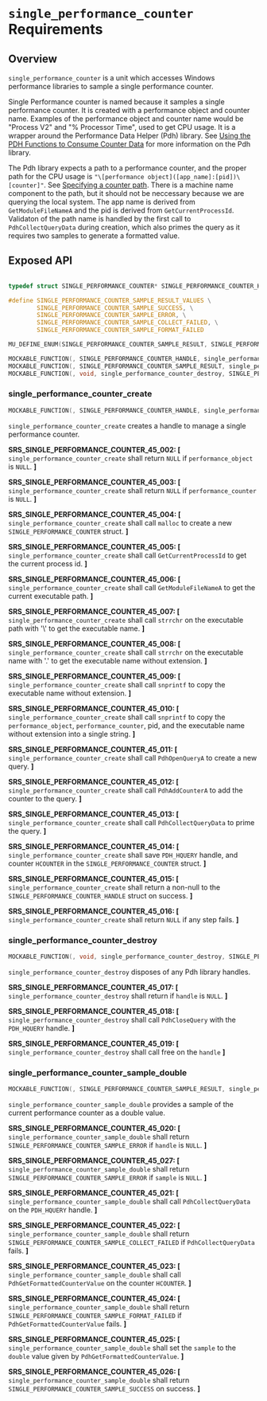# `single_performance_counter` Requirements

## Overview

`single_performance_counter` is a unit which accesses Windows performance libraries to sample a single performance counter.

Single Performance counter is named because it samples a single performance counter. It is created with a performance object and counter name. 
Examples of the performance object and counter name would be "Process V2" and "% Processor Time", used to get CPU usage. It is a wrapper around the 
Performance Data Helper (Pdh) library. See [Using the PDH Functions to Consume Counter Data](https://learn.microsoft.com/en-us/windows/win32/perfctrs/using-the-pdh-functions-to-consume-counter-data) 
for more information on the Pdh library.

The Pdh library expects a path to a performance counter, and the proper path for the CPU usage is `"\[performance object]([app_name]:[pid])\[counter]"`. 
See [Specifying a counter path](https://learn.microsoft.com/en-us/windows/win32/perfctrs/specifying-a-counter-path). There is a machine name component to 
the path, but it should not be neccessary because we are querying the local system. The app name is derived from `GetModuleFileNameA` and the pid is 
derived from `GetCurrentProcessId`.  Validaton of the path name is handled by the first call to `PdhCollectQueryData` during creation, which also primes 
the query as it requires two samples to generate a formatted value.

## Exposed API

```c

typedef struct SINGLE_PERFORMANCE_COUNTER* SINGLE_PERFORMANCE_COUNTER_HANDLE;

#define SINGLE_PERFORMANCE_COUNTER_SAMPLE_RESULT_VALUES \
        SINGLE_PERFORMANCE_COUNTER_SAMPLE_SUCCESS, \
        SINGLE_PERFORMANCE_COUNTER_SAMPLE_ERROR, \
        SINGLE_PERFORMANCE_COUNTER_SAMPLE_COLLECT_FAILED, \
        SINGLE_PERFORMANCE_COUNTER_SAMPLE_FORMAT_FAILED

MU_DEFINE_ENUM(SINGLE_PERFORMANCE_COUNTER_SAMPLE_RESULT, SINGLE_PERFORMANCE_COUNTER_SAMPLE_RESULT_VALUES);

MOCKABLE_FUNCTION(, SINGLE_PERFORMANCE_COUNTER_HANDLE, single_performance_counter_create, const char*, performance_object, const char*, performance_counter);
MOCKABLE_FUNCTION(, SINGLE_PERFORMANCE_COUNTER_SAMPLE_RESULT, single_performance_counter_sample_double, SINGLE_PERFORMANCE_COUNTER_HANDLE, handle, double*, sample);
MOCKABLE_FUNCTION(, void, single_performance_counter_destroy, SINGLE_PERFORMANCE_COUNTER_HANDLE, handle);

```


### single_performance_counter_create

```c
MOCKABLE_FUNCTION(, SINGLE_PERFORMANCE_COUNTER_HANDLE, single_performance_counter_create, const char*, performance_object, const char*, performance_counter);
```

`single_performance_counter_create` creates a handle to manage a single performance counter.

**SRS_SINGLE_PERFORMANCE_COUNTER_45_002: [** `single_performance_counter_create` shall return `NULL` if `performance_object` is `NULL`. **]**

**SRS_SINGLE_PERFORMANCE_COUNTER_45_003: [** `single_performance_counter_create` shall return `NULL` if `performance_counter` is `NULL`. **]**

**SRS_SINGLE_PERFORMANCE_COUNTER_45_004: [** `single_performance_counter_create` shall call `malloc` to create a new `SINGLE_PERFORMANCE_COUNTER` struct. **]**

**SRS_SINGLE_PERFORMANCE_COUNTER_45_005: [** `single_performance_counter_create` shall call `GetCurrentProcessId` to get the current process id. **]**

**SRS_SINGLE_PERFORMANCE_COUNTER_45_006: [** `single_performance_counter_create` shall call `GetModuleFileNameA` to get the current executable path. **]**

**SRS_SINGLE_PERFORMANCE_COUNTER_45_007: [** `single_performance_counter_create` shall call `strrchr` on the executable path with '\\' to get the executable name. **]**

**SRS_SINGLE_PERFORMANCE_COUNTER_45_008: [** `single_performance_counter_create` shall call `strrchr` on the executable name with '.' to get the executable name without extension. **]**

**SRS_SINGLE_PERFORMANCE_COUNTER_45_009: [** `single_performance_counter_create` shall call `snprintf` to copy the executable name without extension. **]**

**SRS_SINGLE_PERFORMANCE_COUNTER_45_010: [** `single_performance_counter_create` shall call `snprintf` to copy the `performance_object`, `performance_counter`, pid, and the executable name without extension into a single string. **]**

**SRS_SINGLE_PERFORMANCE_COUNTER_45_011: [** `single_performance_counter_create` shall call `PdhOpenQueryA` to create a new query. **]**

**SRS_SINGLE_PERFORMANCE_COUNTER_45_012: [** `single_performance_counter_create` shall call `PdhAddCounterA` to add the counter to the query. **]**

**SRS_SINGLE_PERFORMANCE_COUNTER_45_013: [** `single_performance_counter_create` shall call `PdhCollectQueryData` to prime the query. **]**

**SRS_SINGLE_PERFORMANCE_COUNTER_45_014: [** `single_performance_counter_create` shall save `PDH_HQUERY` handle, and counter `HCOUNTER` in the `SINGLE_PERFORMANCE_COUNTER` struct. **]**

**SRS_SINGLE_PERFORMANCE_COUNTER_45_015: [** `single_performance_counter_create` shall return a non-null to the `SINGLE_PERFORMANCE_COUNTER_HANDLE` struct on success. **]**

**SRS_SINGLE_PERFORMANCE_COUNTER_45_016: [** `single_performance_counter_create` shall return `NULL` if any step fails. **]**

### single_performance_counter_destroy

```c
MOCKABLE_FUNCTION(, void, single_performance_counter_destroy, SINGLE_PERFORMANCE_COUNTER_HANDLE, handle);
```

`single_performance_counter_destroy` disposes of any Pdh library handles.

**SRS_SINGLE_PERFORMANCE_COUNTER_45_017: [** `single_performance_counter_destroy` shall return if `handle` is `NULL`. **]**

**SRS_SINGLE_PERFORMANCE_COUNTER_45_018: [** `single_performance_counter_destroy` shall call `PdhCloseQuery` with the `PDH_HQUERY` handle. **]**

**SRS_SINGLE_PERFORMANCE_COUNTER_45_019: [** `single_performance_counter_destroy` shall call free on the `handle` **]**

### single_performance_counter_sample_double

```c
MOCKABLE_FUNCTION(, SINGLE_PERFORMANCE_COUNTER_SAMPLE_RESULT, single_performance_counter_sample_double, SINGLE_PERFORMANCE_COUNTER_HANDLE, handle, double*, sample);
```

`single_performance_counter_sample_double` provides a sample of the current performance counter as a double value.

**SRS_SINGLE_PERFORMANCE_COUNTER_45_020: [** `single_performance_counter_sample_double` shall return `SINGLE_PERFORMANCE_COUNTER_SAMPLE_ERROR` if `handle` is `NULL`. **]**

**SRS_SINGLE_PERFORMANCE_COUNTER_45_027: [** `single_performance_counter_sample_double` shall return `SINGLE_PERFORMANCE_COUNTER_SAMPLE_ERROR` if `sample` is `NULL`. **]**

**SRS_SINGLE_PERFORMANCE_COUNTER_45_021: [** `single_performance_counter_sample_double` shall call `PdhCollectQueryData` on the `PDH_HQUERY` handle. **]**

**SRS_SINGLE_PERFORMANCE_COUNTER_45_022: [** `single_performance_counter_sample_double` shall return `SINGLE_PERFORMANCE_COUNTER_SAMPLE_COLLECT_FAILED` if `PdhCollectQueryData` fails. **]**

**SRS_SINGLE_PERFORMANCE_COUNTER_45_023: [** `single_performance_counter_sample_double` shall call `PdhGetFormattedCounterValue` on the counter `HCOUNTER`. **]**

**SRS_SINGLE_PERFORMANCE_COUNTER_45_024: [** `single_performance_counter_sample_double` shall return `SINGLE_PERFORMANCE_COUNTER_SAMPLE_FORMAT_FAILED` if `PdhGetFormattedCounterValue` fails. **]**

**SRS_SINGLE_PERFORMANCE_COUNTER_45_025: [** `single_performance_counter_sample_double` shall set the `sample` to the `double` value given by `PdhGetFormattedCounterValue`. **]**

**SRS_SINGLE_PERFORMANCE_COUNTER_45_026: [** `single_performance_counter_sample_double` shall return `SINGLE_PERFORMANCE_COUNTER_SAMPLE_SUCCESS` on success. **]**
